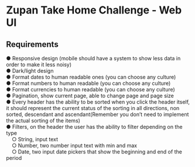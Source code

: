 # Zupan Take Home Challenge - Web UI

## Requirements
● Responsive design (mobile should have a system to show less data in order to make it less noisy)</br>
● Dark/light design</br>
● Format dates to human readable ones (you can choose any culture)</br>
● Format numbers to human readable (you can choose any culture)</br>
● Format currencies to human readable (you can choose any culture)</br>
● Pagination, show current page, able to change page and page size</br>
● Every header has the ability to be sorted when you click the header itself, it should represent the current status of the sorting in all directions, non sorted, descendant and ascendant(Remember you don’t need to implement the actual sorting of the items)</br>
● Filters, on the header the user has the ability to filter depending on the type </br>
&nbsp;&nbsp;&nbsp;&nbsp;○ String, input text</br>
&nbsp;&nbsp;&nbsp;&nbsp;○ Number, two number input text with min and max</br>
&nbsp;&nbsp;&nbsp;&nbsp;○ Date, two input date pickers that show the beginning and end of the period</br>
